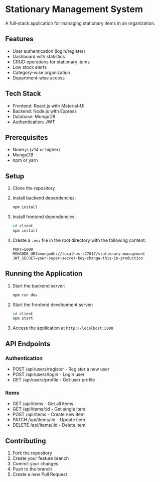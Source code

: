 # Stationary Management System

A full-stack application for managing stationary items in an organization.

## Features

- User authentication (login/register)
- Dashboard with statistics
- CRUD operations for stationary items
- Low stock alerts
- Category-wise organization
- Department-wise access

## Tech Stack

- Frontend: React.js with Material-UI
- Backend: Node.js with Express
- Database: MongoDB
- Authentication: JWT

## Prerequisites

- Node.js (v14 or higher)
- MongoDB
- npm or yarn

## Setup

1. Clone the repository
2. Install backend dependencies:
   ```bash
   npm install
   ```

3. Install frontend dependencies:
   ```bash
   cd client
   npm install
   ```

4. Create a `.env` file in the root directory with the following content:
   ```
   PORT=5000
   MONGODB_URI=mongodb://localhost:27017/stationary-management
   JWT_SECRET=your-super-secret-key-change-this-in-production
   ```

## Running the Application

1. Start the backend server:
   ```bash
   npm run dev
   ```

2. Start the frontend development server:
   ```bash
   cd client
   npm start
   ```

3. Access the application at `http://localhost:3000`

## API Endpoints

### Authentication
- POST /api/users/register - Register a new user
- POST /api/users/login - Login user
- GET /api/users/profile - Get user profile

### Items
- GET /api/items - Get all items
- GET /api/items/:id - Get single item
- POST /api/items - Create new item
- PATCH /api/items/:id - Update item
- DELETE /api/items/:id - Delete item

## Contributing

1. Fork the repository
2. Create your feature branch
3. Commit your changes
4. Push to the branch
5. Create a new Pull Request 